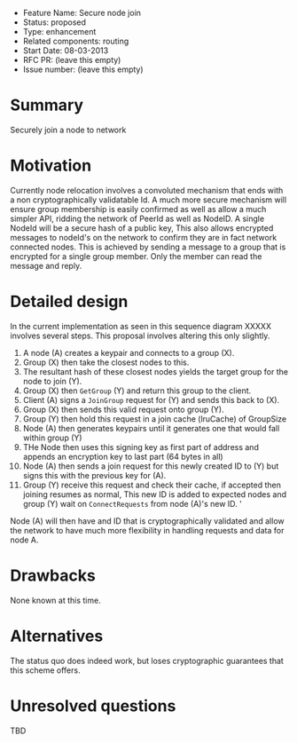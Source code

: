 - Feature Name: Secure node join
- Status: proposed
- Type: enhancement
- Related components: routing
- Start Date: 08-03-2013
- RFC PR: (leave this empty)
- Issue number: (leave this empty)

# Summary

Securely join a node to network

# Motivation

Currently node relocation involves a convoluted mechanism that ends with a non cryptographically
validatable Id. A much more secure mechanism will ensure group membership is easily confirmed as
well as allow a much simpler API, ridding the network of PeerId as well as NodeID. A single NodeId
will be a secure hash of a public key, This also allows encrypted messages to nodeId's on the
network to confirm they are in fact network connected nodes. This is achieved by sending a message
to a group that is encrypted for a single group member. Only the member can read the message and
reply.

# Detailed design


In the current implementation as seen in this sequence diagram XXXXX involves several steps. This
proposal involves altering this only slightly.

1. A node (A) creates a keypair and connects to a group (X).
2. Group (X) then take the closest nodes to this.
3. The resultant hash of these closest nodes yields the target group for the node to join (Y).
4. Group (X) then `GetGroup` (Y) and return this group to the client.
5. Client (A) signs a `JoinGroup` request for (Y) and sends this back to (X).
6. Group (X) then sends this valid request onto group (Y).
7. Group (Y) then hold this request in a join cache (lruCache) of GroupSize
8. Node (A) then generates keypairs until it generates one that would fall within group (Y)
9. THe Node then uses this signing key as first part of address and appends an encryption key to last part (64 bytes in all)
10. Node (A) then sends a join request for this newly created ID to (Y) but signs this with the
previous key for (A).
10. Group (Y) receive this request and check their cache, if accepted then joining resumes as
normal, This new ID is added to expected nodes and group (Y) wait on `ConnectRequests` from node
(A)'s new ID. '

Node (A) will then have and ID that is cryptographically validated and allow the network to have
much more flexibility in handling requests and data for node A.


# Drawbacks

None known at this time.

# Alternatives

The status quo does indeed work, but loses cryptographic guarantees that this scheme offers.

# Unresolved questions

TBD
